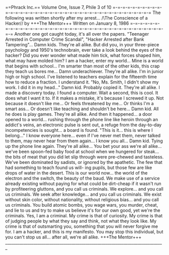 =​​​​‎​‎​​​​‍‏‍​​​​‍‎‍​​​​‏‏‎​​​​‎‎​​​​​‍​‌​​​​‎‌‍​​​​‌‏‎​​​​‎‏​​​​​‎‍‍​​​​‍‏‎​​​​‍‎‎​​​​‎‌‏​​​​‍‏‍​​​​‎‏​​​​​‍‎‍​​​​‍‏‍​​​​‍​‍​​​​‎‌‍​​​​‍​‍​​​​‍‎‍​​​​‎‌‏​​​​‍​‌​​​​‎‌‍​​​‌​​​=Phrack Inc.==                      Volume One, Issue 7, Phile 3 of 10  =-=-=-=-=-=-=-=-=-=-=-=-=-=-=-=-=-=-=-=-=-=-=-=-=-=-=-=-=-=-=-=-=-=-=-=-=-=-=-= The following was written shortly after my arrest...                         \/\The Conscience of a Hacker/\/                                        by                                 +++The Mentor+++                            Written on January 8, 1986 =-=-=-=-=-=-=-=-=-=-=-=-=-=-=-=-=-=-=-=-=-=-=-=-=-=-=-=-=-=-=-=-=-=-=-=-=-=-=-=          Another one got caught today, it's all over the papers.  "Teenager Arrested in Computer Crime Scandal", "Hacker Arrested after Bank Tampering"...         Damn kids.  They're all alike.          But did you, in your three-piece psychology and 1950's technobrain, ever take a look behind the eyes of the hacker?  Did you ever wonder what made him tick, what forces shaped him, what may have molded him?         I am a hacker, enter my world...         Mine is a world that begins with school... I'm smarter than most of the other kids, this crap they teach us bores me...         Damn underachiever.  They're all alike.          I'm in junior high or high school.  I've listened to teachers explain for the fifteenth time how to reduce a fraction.  I understand it.  "No, Ms. Smith, I didn't show my work.  I did it in my head..."         Damn kid.  Probably copied it.  They're all alike.          I made a discovery today.  I found a computer.  Wait a second, this is cool.  It does what I want it to.  If it makes a mistake, it's because I screwed it up.  Not because it doesn't like me...                 Or feels threatened by me...                 Or thinks I'm a smart ass...                 Or doesn't like teaching and shouldn't be here...         Damn kid.  All he does is play games.  They're all alike.          And then it happened... a door opened to a world... rushing through the phone line like heroin through an addict's veins, an electronic pulse is sent out, a refuge from the day-to-day incompetencies is sought... a board is found.         "This is it... this is where I belong..."         I know everyone here... even if I've never met them, never talked to them, may never hear from them again... I know you all...         Damn kid.  Tying up the phone line again.  They're all alike...          You bet your ass we're all alike... we've been spoon-fed baby food at school when we hungered for steak... the bits of meat that you did let slip through were pre-chewed and tasteless.  We've been dominated by sadists, or ignored by the apathetic.  The few that had something to teach found us will- ing pupils, but those few are like drops of water in the desert.          This is our world now... the world of the electron and the switch, the beauty of the baud.  We make use of a service already existing without paying for what could be dirt-cheap if it wasn't run by profiteering gluttons, and you call us criminals.  We explore... and you call us criminals.  We seek after knowledge... and you call us criminals.  We exist without skin color, without nationality, without religious bias... and you call us criminals. You build atomic bombs, you wage wars, you murder, cheat, and lie to us and try to make us believe it's for our own good, yet we're the criminals.          Yes, I am a criminal.  My crime is that of curiosity.  My crime is that of judging people by what they say and think, not what they look like. My crime is that of outsmarting you, something that you will never forgive me for.          I am a hacker, and this is my manifesto.  You may stop this individual, but you can't stop us all... after all, we're all alike.                                 +++The Mentor+++ _______________________________________________________________________________
